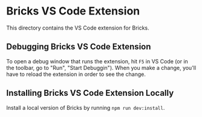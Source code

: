 # Bricks VS Code Extension

This directory contains the VS Code extension for Bricks.

## Debugging Bricks VS Code Extension

To open a debug window that runs the extension, hit `F5` in VS Code (or in the toolbar, go to "Run", "Start Debuggin"). When you make a change, you'll have to reload the extension in order to see the change.

## Installing Bricks VS Code Extension Locally

Install a local version of Bricks by running `npm run dev:install`.
